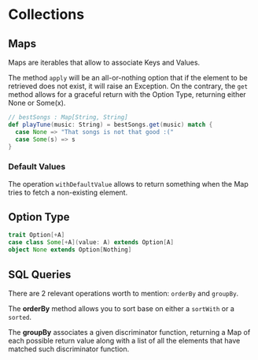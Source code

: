 # Collections

## Maps

Maps are iterables that allow to associate Keys and Values.

The method `apply` will be an all-or-nothing option that if the element to be retrieved does not exist, it will raise an Exception. On the contrary, the `get` method allows for a graceful return with the Option Type, returning either None or Some\(x\).

```scala
// bestSongs : Map[String, String]
def playTune(music: String) = bestSongs.get(music) match {
  case None => "That songs is not that good :("
  case Some(s) => s
}
```

### Default Values

The operation `withDefaultValue` allows to return something when the Map tries to fetch a non-existing element.

## Option Type

```scala
trait Option[+A]
case class Some[+A](value: A) extends Option[A]
object None extends Option[Nothing]
```

## SQL Queries

There are 2 relevant operations worth to mention: `orderBy` and `groupBy`.

The **orderBy** method allows you to sort base on either a `sortWith` or a `sorted`.

The **groupBy** associates a given discriminator function, returning a Map of each possible return value along with a list of all the elements that have matched such discriminator function.


